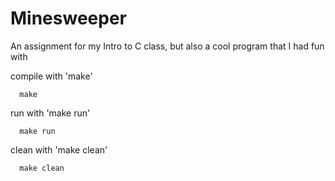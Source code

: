 # Minesweeper
An assignment for my Intro to C class, but also a cool program that I had fun with


compile with 'make'
```
  make
```
run with 'make run'

```
  make run
```

clean with 'make clean'
```
  make clean
```
